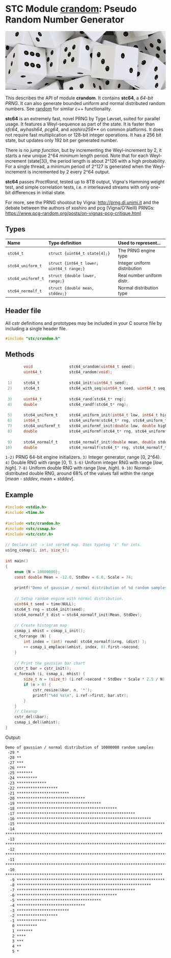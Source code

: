 # STC Module [crandom](../stc/crandom.h): Pseudo Random Number Generator
![Random](pics/random.jpg)

This describes the API of module **crandom**. It contains **stc64**, a *64-bit PRNG*. It can also generate
bounded uniform and normal distributed random numbers. See [random](https://en.cppreference.com/w/cpp/header/random)
for similar c++ functionality.

**stc64** is an extremely fast, novel PRNG by Tyge Løvset, suited for parallel usage. It features a
Weyl-sequence as part of the state. It is faster than *sfc64*, *wyhash64*, *pcg64*, and *xoshiro256\*\**
on common platforms. It does not require fast multiplication or 128-bit integer operations. It has a
256 bit state, but updates only 192 bit per generated number.

There is no *jump function*, but by incrementing the Weyl-increment by 2, it starts a new
unique 2^64 *minimum* length period. Note that for each Weyl-increment (state[3]), the period
length is about 2^126 with a high probability. For a single thread, a minimum period of 2^127
is generated when the Weyl-increment is incremented by 2 every 2^64 output.

**stc64** passes *PractRand*, tested up to 8TB output, Vigna's Hamming weight test, and simple
correlation tests, i.e. *n* interleaved streams with only one-bit differences in initial state.

For more, see the PRNG shootout by Vigna: http://prng.di.unimi.it and the debate between the authors of
xoshiro and pcg (Vigna/O'Neill) PRNGs: https://www.pcg-random.org/posts/on-vignas-pcg-critique.html

## Types

| Name               | Type definition                           | Used to represent...         |
|:-------------------|:------------------------------------------|:-----------------------------|
| `stc64_t`          | `struct {uint64_t state[4];}`             | The PRNG engine type         |
| `stc64_uniform_t`  | `struct {int64_t lower; uint64_t range;}` | Integer uniform distribution |
| `stc64_uniformf_t` | `struct {double lower, range;}`           | Real number uniform distr.   |
| `stc64_normalf_t`  | `struct {double mean, stddev;}`           | Normal distribution type     |

## Header file

All cstr definitions and prototypes may be included in your C source file by including a single header file.
```c
#include "stc/crandom.h"
```

## Methods

```c
        void                stc64_srandom(uint64_t seed);
        uint64_t            stc64_random(void);

 1)     stc64_t             stc64_init(uint64_t seed);
 2)     stc64_t             stc64_with_seq(uint64_t seed, uint64_t seq);

 3)     uint64_t            stc64_rand(stc64_t* rng);
 4)     double              stc64_randf(stc64_t* rng);

 5)     stc64_uniform_t     stc64_uniform_init(int64_t low, int64_t high);
 6)     int64_t             stc64_uniform(stc64_t* rng, stc64_uniform_t* dist);
 7)     stc64_uniformf_t    stc64_uniformf_init(double low, double high);
 8)     double              stc64_uniformf(stc64_t* rng, stc64_uniformf_t* dist);

 9)     stc64_normalf_t     stc64_normalf_init(double mean, double stddev);
10)     double              stc64_normalf(stc64_t* rng, stc64_normalf_t* dist);
```
`1-2)` PRNG 64-bit engine initializers. `3)` Integer generator, range \[0, 2^64).
`4)` Double RNG with range \[0, 1). `5-6)` Uniform integer RNG with range \[*low*, *high*].
`7-8)` Uniform double RNG with range \[*low*, *high*). `9-10)` Normal-distributed double
RNG, around 68% of the values fall within the range [*mean* - *stddev*, *mean* + *stddev*].

## Example
```c
#include <stdio.h>
#include <time.h>

#include <stc/crandom.h>
#include <stc/csmap.h>
#include <stc/cstr.h>

// Declare int -> int sorted map. Uses typetag 'i' for ints.
using_csmap(i, int, size_t);

int main()
{
    enum {N = 10000000};
    const double Mean = -12.0, StdDev = 6.0, Scale = 74;

    printf("Demo of gaussian / normal distribution of %d random samples\n", N);

    // Setup random engine with normal distribution.
    uint64_t seed = time(NULL);
    stc64_t rng = stc64_init(seed);
    stc64_normalf_t dist = stc64_normalf_init(Mean, StdDev);

    // Create histogram map
    csmap_i mhist = csmap_i_init();
    c_forrange (N) {
        int index = (int) round( stc64_normalf(&rng, &dist) );
        ++ csmap_i_emplace(&mhist, index, 0).first->second;
    }

    // Print the gaussian bar chart
    cstr_t bar = cstr_init();
    c_foreach (i, csmap_i, mhist) {
        size_t n = (size_t) (i.ref->second * StdDev * Scale * 2.5 / N);
        if (n > 0) {
            cstr_resize(&bar, n, '*');
            printf("%4d %s\n", i.ref->first, bar.str);
        }
    }
    // Cleanup
    cstr_del(&bar);
    csmap_i_del(&mhist);
}
```
Output:
```
Demo of gaussian / normal distribution of 10000000 random samples
 -29 *
 -28 **
 -27 ***
 -26 ****
 -25 *******
 -24 *********
 -23 *************
 -22 ******************
 -21 ***********************
 -20 ******************************
 -19 *************************************
 -18 ********************************************
 -17 ****************************************************
 -16 ***********************************************************
 -15 *****************************************************************
 -14 *********************************************************************
 -13 ************************************************************************
 -12 *************************************************************************
 -11 ************************************************************************
 -10 *********************************************************************
  -9 *****************************************************************
  -8 ***********************************************************
  -7 ****************************************************
  -6 ********************************************
  -5 *************************************
  -4 ******************************
  -3 ***********************
  -2 ******************
  -1 *************
   0 *********
   1 *******
   2 ****
   3 ***
   4 **
   5 *
```
